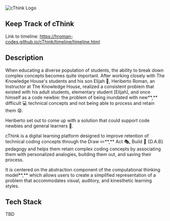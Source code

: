 ![cThink Logo](/timeline/img/cThink.png)

## Keep Track of cThink 
Link to timeline: https://hroman-codes.github.io/cThink/timeline/timeline.html

## Description
When educating a diverse population of students, the ability to break down complex concepts becomes quite important. After working closely with The Knowledge House's students and his son Elijah 👶, Heriberto Roman, an Instructor at The Knowledge House, realized a consistent problem that existed with his adult students, elementary student [Elijah], and once himself as a code newbie: the problem of being inundated with new**,** difficult 💻 technical concepts and not being able to process and retain them 😧.

Heriberto set out to come up with a solution that could support code newbies and general learners 🙌.

cThink is a digital learning platform designed to improve retention of technical coding concepts through the Draw ✏️**,** Act 🎭**,** Build 🔧 {D.A.B} pedagogy and helps them retain complex coding concepts by associating them with personalized analogies, building them out, and saving their process.

It is centered on the abstraction component of the computational thinking model**,** which allows users to create a simplified representation of a problem that accommodates visual, auditory, and kinesthetic learning styles.

## Tech Stack
TBD
